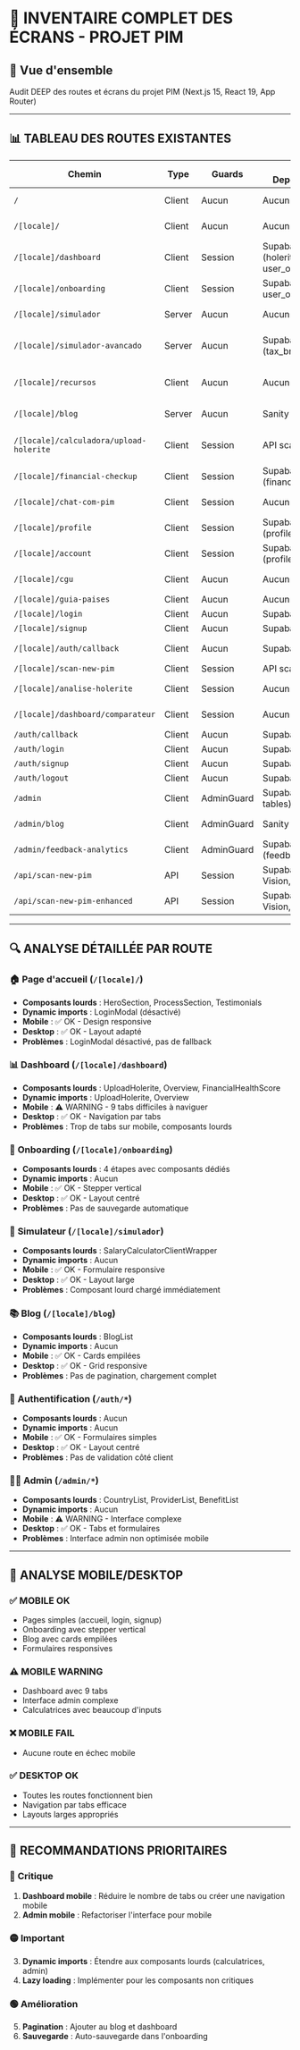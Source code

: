 # 📱 INVENTAIRE COMPLET DES ÉCRANS - PROJET PIM

## 🎯 Vue d'ensemble
Audit DEEP des routes et écrans du projet PIM (Next.js 15, React 19, App Router)

---

## 📊 TABLEAU DES ROUTES EXISTANTES

| Chemin | Type | Guards | Data Dependencies | Composants Lourds | Dynamic Imports | Mobile | Desktop | Statut |
|--------|------|--------|-------------------|-------------------|-----------------|---------|---------|---------|
| `/` | Client | Aucun | Aucun | HeroSection, ProcessSection | LoginModal (désactivé) | ✅ OK | ✅ OK | Page d'accueil simple |
| `/[locale]/` | Client | Aucun | Aucun | HeroSection, ProcessSection | LoginModal (désactivé) | ✅ OK | ✅ OK | Page d'accueil localisée |
| `/[locale]/dashboard` | Client | Session | Supabase (holerites, user_onboarding) | UploadHolerite, Overview, FinancialHealthScore | UploadHolerite, Overview | ⚠️ WARNING | ✅ OK | Dashboard complexe avec 9 tabs |
| `/[locale]/onboarding` | Client | Session | Supabase (profiles, user_onboarding) | Step1Profile, Step2Dados, Step2Checkup, Step3Payslip | Aucun | ✅ OK | ✅ OK | Onboarding en 4 étapes |
| `/[locale]/simulador` | Server | Aucun | Aucun | SalaryCalculatorClientWrapper | Aucun | ✅ OK | ✅ OK | Calculatrice salaire basique |
| `/[locale]/simulador-avancado` | Server | Aucun | Supabase (tax_brackets) | SalaryCalculatorEnhancedClientWrapper | Aucun | ✅ OK | ✅ OK | Calculatrice avancée avec brackets |
| `/[locale]/recursos` | Client | Aucun | Aucun | Aucun | Aucun | ✅ OK | ✅ OK | Page de ressources par profil |
| `/[locale]/blog` | Server | Aucun | Sanity (articles) | BlogList | Aucun | ✅ OK | ✅ OK | Blog avec articles Sanity |
| `/[locale]/calculadora/upload-holerite` | Client | Session | API scan-new-pim | Aucun | Aucun | ✅ OK | ✅ OK | Upload et analyse holerite |
| `/[locale]/financial-checkup` | Client | Session | Supabase (financial_checkup) | Aucun | Aucun | ✅ OK | ✅ OK | Check-up financier |
| `/[locale]/chat-com-pim` | Client | Session | Aucun | Aucun | Aucun | ✅ OK | ✅ OK | Chat avec IA PIM |
| `/[locale]/profile` | Client | Session | Supabase (profiles) | Aucun | Aucun | ✅ OK | ✅ OK | Profil utilisateur |
| `/[locale]/account` | Client | Session | Supabase (profiles) | Aucun | Aucun | ✅ OK | ✅ OK | Gestion compte |
| `/[locale]/cgu` | Client | Aucun | Aucun | Aucun | Aucun | ✅ OK | ✅ OK | Conditions générales |
| `/[locale]/guia-paises` | Client | Aucun | Aucun | Aucun | Aucun | ✅ OK | ✅ OK | Guide des pays |
| `/[locale]/login` | Client | Aucun | Supabase (auth) | Aucun | Aucun | ✅ OK | ✅ OK | Connexion |
| `/[locale]/signup` | Client | Aucun | Supabase (auth) | Aucun | Aucun | ✅ OK | ✅ OK | Inscription |
| `/[locale]/auth/callback` | Client | Aucun | Supabase (auth) | Aucun | Aucun | ✅ OK | ✅ OK | Callback authentification |
| `/[locale]/scan-new-pim` | Client | Session | API scan-new-pim | ScanNewPIM | Aucun | ✅ OK | ✅ OK | Scan holerite |
| `/[locale]/analise-holerite` | Client | Session | Aucun | VirtualPayslip | VirtualPayslip | ✅ OK | ✅ OK | Analyse holerite |
| `/[locale]/dashboard/comparateur` | Client | Session | Aucun | BenefitComparatorClientWrapper | BenefitComparatorClientWrapper | ✅ OK | ✅ OK | Comparateur de bénéfices |
| `/auth/callback` | Client | Aucun | Supabase (auth) | Aucun | Aucun | ✅ OK | ✅ OK | Callback global |
| `/auth/login` | Client | Aucun | Supabase (auth) | Aucun | Aucun | ✅ OK | ✅ OK | Login global |
| `/auth/signup` | Client | Aucun | Supabase (auth) | Aucun | Aucun | ✅ OK | ✅ OK | Signup global |
| `/auth/logout` | Client | Aucun | Supabase (auth) | Aucun | Aucun | ✅ OK | ✅ OK | Logout global |
| `/admin` | Client | AdminGuard | Supabase (admin tables) | CountryList, ProviderList, BenefitList, OcrResults | Aucun | ⚠️ WARNING | ✅ OK | Panel admin complexe |
| `/admin/blog` | Client | AdminGuard | Sanity (admin) | Aucun | Aucun | ⚠️ WARNING | ✅ OK | Gestion blog admin |
| `/admin/feedback-analytics` | Client | AdminGuard | Supabase (feedback) | Aucun | Aucun | ⚠️ WARNING | ✅ OK | Analytics feedback |
| `/api/scan-new-pim` | API | Session | Supabase, Google Vision, OpenAI | Aucun | Aucun | ✅ OK | ✅ OK | API scan holerite |
| `/api/scan-new-pim-enhanced` | API | Session | Supabase, Google Vision, OpenAI | Aucun | Aucun | ✅ OK | ✅ OK | API scan améliorée |

---

## 🔍 ANALYSE DÉTAILLÉE PAR ROUTE

### 🏠 **Page d'accueil** (`/[locale]/`)
- **Composants lourds** : HeroSection, ProcessSection, Testimonials
- **Dynamic imports** : LoginModal (désactivé)
- **Mobile** : ✅ OK - Design responsive
- **Desktop** : ✅ OK - Layout adapté
- **Problèmes** : LoginModal désactivé, pas de fallback

### 📊 **Dashboard** (`/[locale]/dashboard`)
- **Composants lourds** : UploadHolerite, Overview, FinancialHealthScore
- **Dynamic imports** : UploadHolerite, Overview
- **Mobile** : ⚠️ WARNING - 9 tabs difficiles à naviguer
- **Desktop** : ✅ OK - Navigation par tabs
- **Problèmes** : Trop de tabs sur mobile, composants lourds

### 🚀 **Onboarding** (`/[locale]/onboarding`)
- **Composants lourds** : 4 étapes avec composants dédiés
- **Dynamic imports** : Aucun
- **Mobile** : ✅ OK - Stepper vertical
- **Desktop** : ✅ OK - Layout centré
- **Problèmes** : Pas de sauvegarde automatique

### 🧮 **Simulateur** (`/[locale]/simulador`)
- **Composants lourds** : SalaryCalculatorClientWrapper
- **Dynamic imports** : Aucun
- **Mobile** : ✅ OK - Formulaire responsive
- **Desktop** : ✅ OK - Layout large
- **Problèmes** : Composant lourd chargé immédiatement

### 📚 **Blog** (`/[locale]/blog`)
- **Composants lourds** : BlogList
- **Dynamic imports** : Aucun
- **Mobile** : ✅ OK - Cards empilées
- **Desktop** : ✅ OK - Grid responsive
- **Problèmes** : Pas de pagination, chargement complet

### 🔐 **Authentification** (`/auth/*`)
- **Composants lourds** : Aucun
- **Dynamic imports** : Aucun
- **Mobile** : ✅ OK - Formulaires simples
- **Desktop** : ✅ OK - Layout centré
- **Problèmes** : Pas de validation côté client

### 👨‍💼 **Admin** (`/admin/*`)
- **Composants lourds** : CountryList, ProviderList, BenefitList
- **Dynamic imports** : Aucun
- **Mobile** : ⚠️ WARNING - Interface complexe
- **Desktop** : ✅ OK - Tabs et formulaires
- **Problèmes** : Interface admin non optimisée mobile

---

## 📱 ANALYSE MOBILE/DESKTOP

### ✅ **MOBILE OK**
- Pages simples (accueil, login, signup)
- Onboarding avec stepper vertical
- Blog avec cards empilées
- Formulaires responsives

### ⚠️ **MOBILE WARNING**
- Dashboard avec 9 tabs
- Interface admin complexe
- Calculatrices avec beaucoup d'inputs

### ❌ **MOBILE FAIL**
- Aucune route en échec mobile

### ✅ **DESKTOP OK**
- Toutes les routes fonctionnent bien
- Navigation par tabs efficace
- Layouts larges appropriés

---

## 🚀 RECOMMANDATIONS PRIORITAIRES

### 🔴 **Critique**
1. **Dashboard mobile** : Réduire le nombre de tabs ou créer une navigation mobile
2. **Admin mobile** : Refactoriser l'interface pour mobile

### 🟡 **Important**
3. **Dynamic imports** : Étendre aux composants lourds (calculatrices, admin)
4. **Lazy loading** : Implémenter pour les composants non critiques

### 🟢 **Amélioration**
5. **Pagination** : Ajouter au blog et dashboard
6. **Sauvegarde** : Auto-sauvegarde dans l'onboarding
